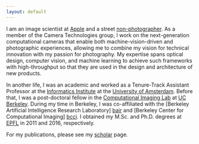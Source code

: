 ```yaml
---
layout: default
---
```

I am an image scientist at [Apple][apple] and a street [non-photographer][portfolio]. As a member of the Camera Technologies group, I work on the next-generation computational cameras that enable both machine-vision-driven and photographic experiences, allowing me to combine my vision for technical innovation with my passion for photography. My expertise spans optical design, computer vision, and machine learning to achieve such frameworks with high-throughput so that they are used in the design and architecture of new products.

In another life, I was an academic and worked as a Tenure-Track Assistant Professor at the [Informatics Institute][iins] at the [University of Amsterdam][uva]. Before that, I was a post-doctoral fellow in the [Computational Imaging Lab][cilab] at [UC Berkeley]. During my time in Berkeley, I was co-affiliated with the
[Berkeley Artificial Intelligence Research Laboratory] [bair] and [Berkeley
Center for Computational Imaging] [bcci]. I obtained my M.Sc. and Ph.D. degrees at [EPFL] in 2011 and 2016, respectively.


For my publications, please see my [scholar][scholar] page.

[apple]: https://www.apple.com
[portfolio]: https://www.flickr.com/photos/mercury_fur
[uva]: http://www.uva.nl
[iins]: http://ivi.uva.nl
[EPFL]: http://www.epfl.ch
[cilab]: http://laurawaller.com 
[bair]: http://bair.berkeley.edu/
[bcci]: http://www.comp-imaging.berkeley.edu/
[UC Berkeley]: http://www.eecs.berkeley.edu
[scholar]: https://scholar.google.com/citations?user=chP1Vc0AAAAJ&hl=en

